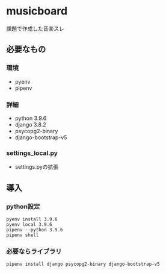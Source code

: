 # musicboard
課題で作成した音楽スレ

## 必要なもの
### 環境
- pyenv 
- pipenv
### 詳細
- python 3.9.6
- django 3.8.2
- psycopg2-binary
- django-bootstrap-v5
### settings_local.py
- settings.pyの拡張

## 導入
### python設定
```
pyenv install 3.9.6
pyenv local 3.9.6
pipenv --python 3.9.6
pipenv shell
```
### 必要ならライブラリ
```
pipenv install django psycopg2-binary django-bootstrap-v5
```